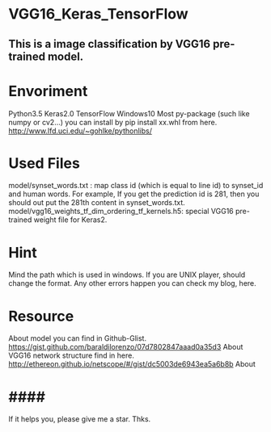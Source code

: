 VGG16_Keras_TensorFlow
====  
This is a image classification by VGG16 pre-trained model.
-------  
# Envoriment #
  Python3.5
  Keras2.0
  TensorFlow
  Windows10
  Most py-package (such like numpy or cv2...) you can install by pip install xx.whl from here. http://www.lfd.uci.edu/~gohlke/pythonlibs/

# Used Files #
  model/synset_words.txt : map class id (which is equal to line id) to synset_id and human words.
                           For example, If you get the prediction id is 281, then you should out put the 281th content in synset_words.txt.
  model/vgg16_weights_tf_dim_ordering_tf_kernels.h5: special VGG16 pre-trained weight file for Keras2.

# Hint #
  Mind the path which is used in windows. If you are UNIX player, should change the format.
  Any other errors happen you can check my blog, here.

# Resource #
  About model you can find in Github-Glist. https://gist.github.com/baraldilorenzo/07d7802847aaad0a35d3
  About VGG16 network structure find in here. http://ethereon.github.io/netscope/#/gist/dc5003de6943ea5a6b8b
  About

# #### #
  If it helps you, please give me a star. Thks.
